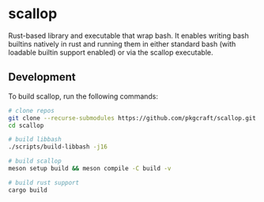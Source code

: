 # scallop

Rust-based library and executable that wrap bash. It enables writing bash
builtins natively in rust and running them in either standard bash (with
loadable builtin support enabled) or via the scallop executable.

## Development

To build scallop, run the following commands:

```bash
# clone repos
git clone --recurse-submodules https://github.com/pkgcraft/scallop.git
cd scallop

# build libbash
./scripts/build-libbash -j16

# build scallop
meson setup build && meson compile -C build -v

# build rust support
cargo build
```
